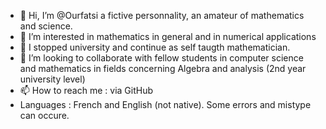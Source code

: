 - 👋 Hi, I’m @Ourfatsi a fictive personnality, an amateur of mathematics and science.
- 👀 I’m interested in mathematics in general and in numerical applications
- 🌱 I stopped university and continue as self taugth mathematician.
- 💞️ I’m looking to collaborate with fellow students in computer science and mathematics in fields concerning Algebra and analysis (2nd year university level)
- 📫 How to reach me : via GitHub
- Languages : French and English (not native). Some errors and mistype can occure.

<!---
Ourfatsi/Ourfatsi is a ✨ special ✨ repository because its `README.md` (this file) appears on your GitHub profile.
You can click the Preview link to take a look at your changes.
--->
